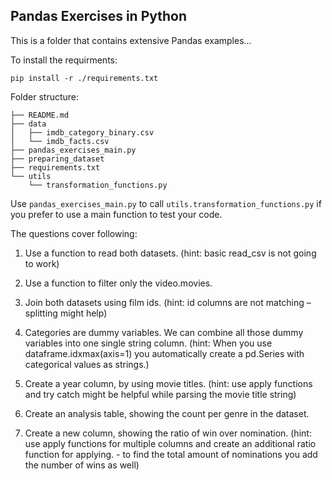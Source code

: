 ## Pandas Exercises in Python

This is a folder that contains extensive Pandas examples...

To install the requirments:

```pip install -r ./requirements.txt```

Folder structure:

```
├── README.md
├── data
│   ├── imdb_category_binary.csv
│   └── imdb_facts.csv
├── pandas_exercises_main.py
├── preparing_dataset
├── requirements.txt
└── utils
    └── transformation_functions.py
```

Use `pandas_exercises_main.py` to call `utils.transformation_functions.py` if you prefer to use a main function to test your code.

The questions cover following:

1. Use a function to read both datasets. (hint: basic read_csv is not going to work)​

2. Use a function to filter only the video.movies. ​

3. Join both datasets using film ids. (hint: id columns are not matching – splitting might help)​

4. Categories are dummy variables. We can combine all those dummy variables into one single string column. (hint: When you use dataframe.idxmax(axis=1) you automatically create a pd.Series with categorical values as strings.)​

5. Create a year column, by using movie titles. (hint: use apply functions and try catch might be helpful while parsing the movie title string)​

6. Create an analysis table, showing the count per genre in the dataset.​

7. Create a new column, showing the ratio of win over nomination. (hint: use apply functions for multiple columns and create an additional ratio function for applying. - to find the total amount of nominations you add the number of wins as well)
